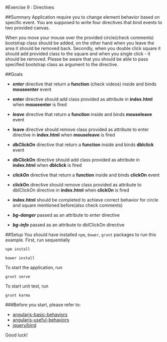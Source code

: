 #Exercise 9 : Directives 

##Summary
Application require you to change element behavior based on specific event. You are supposed to write four directives that bind events to two provided canvas. 

When you move your mouse over the provided circle(check comments) bootstrap class should be added, on the other hand when you leave the area it should be 
removed back. Secondly, when you double click square it should add provided class to the square and when you single click - it should be removed. Please be aware
that you should be able to pass specified bootstrap class as argument to the directive.

##Goals
* ***enter*** directive that return a **function** (check videos) inside and binds **mouseenter** event
* **enter** directive should add class provided as attribute in **index.html** when **mouseenter** is fired


* ***leave*** directive that return a **function** inside and binds **mouseleave** event
* **leave** directive should remove class provided as attribute to enter directive in **index.html** when **mouseleave** is fired


* ***dbClickOn*** directive that return a **function** inside and binds **dblclick** event
* **dbClickOn** directive should add class provided as attribute in **index.html** when **dblclick** is fired


* ***clickOn*** directive that return a **function** inside and binds **clickOn** event
* **clickOn** directive should remove class provided as attribute to dblClickOn directive in **index.html** when **clickOn** is fired


* **index.html** should be completed to achieve correct behavior for circle and square mentioned before(also check comments)
* ***bg-danger*** passed as an attribute to enter directive
* ***bg-info*** passed as an attribute to dblClickOn directive

##Setup
You should have installed `npm`, `bower`, `grunt`  packages to run this example. First, run sequentially

```
npm install
```

```
bower install
```

To start the application, run

```
grunt serve
```

To start unit test, run

```
grunt karma
```

###Before you start, please refer to:
* [angularjs-basic-behaviors](https://egghead.io/lessons/angularjs-basic-behaviors)
* [angularjs-useful-behaviors](https://egghead.io/lessons/angularjs-useful-behaviors)
* [jquery/bind](http://api.jquery.com/bind/)


Good luck!
